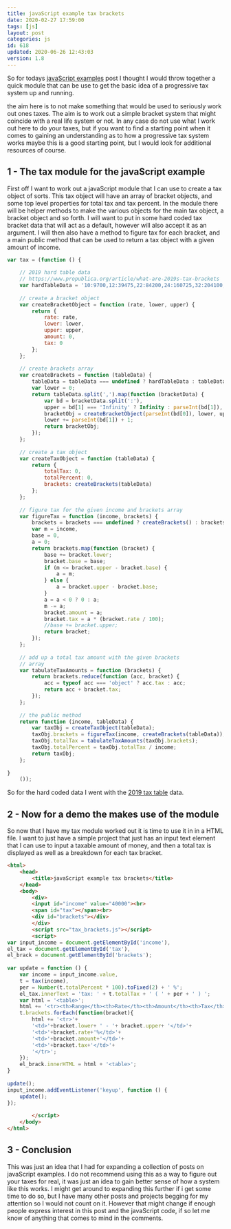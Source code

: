 ```yaml
---
title: javaScript example tax brackets
date: 2020-02-27 17:59:00
tags: [js]
layout: post
categories: js
id: 618
updated: 2020-06-26 12:43:03
version: 1.8
---
```


So for todays [javaScript examples](https://developer.mozilla.org/en-US/docs/Learn/JavaScript/First_steps/What_is_JavaScript) post I thought I would throw together a quick module that can be use to get the basic idea of a progressive tax system up and running. 

the aim here is to not make something that would be used to seriously work out ones taxes. The aim is to work out a simple bracket system that might coincide with a real life system or not. In any case do not use what I work out here to do your taxes, but if you want to find a starting point when it comes to gaining an understanding as to how a progressive tax system works maybe this is a good starting point, but I would look for additional resources of course.

<!-- more -->

## 1 - The tax module for the javaScript example

First off I want to work out a javaScript module that I can use to create a tax object of sorts. This tax object will have an array of bracket objects, and some top level properties for total tax and tax percent. In the module there will be helper methods to make the various objects for the main tax object, a bracket object and so forth. I will want to put in some hard coded tax bracket data that will act as a default, however will also accept it as an argument. I will then also have a method to figure tax for each bracket, and a main public method that can be used to return a tax object with a given amount of income.

```js
var tax = (function () {
 
    // 2019 hard table data
    // https://www.propublica.org/article/what-are-2019s-tax-brackets
    var hardTableData = '10:9700,12:39475,22:84200,24:160725,32:204100,35:510300,37:Infinity';
 
    // create a bracket object
    var createBracketObject = function (rate, lower, upper) {
        return {
            rate: rate,
            lower: lower,
            upper: upper,
            amount: 0,
            tax: 0
        };
    };
 
    // create brackets array
    var createBrackets = function (tableData) {
        tableData = tableData === undefined ? hardTableData : tableData;
        var lower = 0;
        return tableData.split(',').map(function (bracketData) {
            var bd = bracketData.split(':'),
            upper = bd[1] === 'Infinity' ? Infinity : parseInt(bd[1]),
            bracketObj = createBracketObject(parseInt(bd[0]), lower, upper);
            lower += parseInt(bd[1]) + 1;
            return bracketObj;
        });
    };
 
    // create a tax object
    var createTaxObject = function (tableData) {
        return {
            totalTax: 0,
            totalPercent: 0,
            brackets: createBrackets(tableData)
        };
    };
 
    // figure tax for the given income and brackets array
    var figureTax = function (income, brackets) {
        brackets = brackets === undefined ? createBrackets() : brackets;
        var m = income,
        base = 0,
        a = 0;
        return brackets.map(function (bracket) {
            base += bracket.lower;
            bracket.base = base;
            if (m <= bracket.upper - bracket.base) {
                a = m;
            } else {
                a = bracket.upper - bracket.base;
            }
            a = a < 0 ? 0 : a;
            m -= a;
            bracket.amount = a;
            bracket.tax = a * (bracket.rate / 100);
            //base += bracket.upper;
            return bracket;
        });
    };
 
    // add up a total tax amount with the given brackets
    // array
    var tabulateTaxAmounts = function (brackets) {
        return brackets.reduce(function (acc, bracket) {
            acc = typeof acc === 'object' ? acc.tax : acc;
            return acc + bracket.tax;
        });
    };
 
    // the public method
    return function (income, tableData) {
        var taxObj = createTaxObject(tableData);
        taxObj.brackets = figureTax(income, createBrackets(tableData));
        taxObj.totalTax = tabulateTaxAmounts(taxObj.brackets);
        taxObj.totalPercent = taxObj.totalTax / income;
        return taxObj;
    };
 
}
    ());
```

So for the hard coded data I went with the [2019 tax table](https://www.propublica.org/article/what-are-2019s-tax-brackets) data.

## 2 - Now for a demo the makes use of the module

So now that I have my tax module worked out it is time to use it in in a HTML file. I want to just have a simple project that just has an input text element that I can use to input a taxable amount of money, and then a total tax is displayed as well as a breakdown for each tax bracket.

```html
<html>
    <head>
        <title>javaScript example tax brackets</title>
    </head>
    <body>
        <div>
        <input id="income" value="40000"><br>
        <span id="tax"></span><br>
        <div id="brackets"></div>
        </div>
        <script src="tax_brackets.js"></script>
        <script>
var input_income = document.getElementById('income'),
el_tax = document.getElementById('tax'),
el_brack = document.getElementById('brackets');
 
var update = function () {
    var income = input_income.value,
    t = tax(income),
    per = Number(t.totalPercent * 100).toFixed(2) + ' %';
    el_tax.innerText = 'tax: ' + t.totalTax + ' ( ' + per + ' ) ';
    var html = '<table>';
    html += '<tr><th>Range</th><th>Rate</th><th>Amount</th><th>Tax</th></tr>';
    t.brackets.forEach(function(bracket){
        html += '<tr>'+
        '<td>'+bracket.lower+ ' - '+ bracket.upper+ '</td>'+
        '<td>'+bracket.rate+'%</td>'+
        '<td>'+bracket.amount+'</td>'+
        '<td>'+bracket.tax+'</td>'+
        '</tr>';
    });
    el_brack.innerHTML = html + '<table>';
}
 
update();
input_income.addEventListener('keyup', function () {
    update();
});
 
        </script>
    </body>
</html>
```

## 3 - Conclusion

This was just an idea that I had for expanding a collection of posts on javaScript examples. I do not recommend using this as a way to figure out your taxes for real, it was just an idea to gain better sense of how a system like this works. I might get around to expanding this further if i get some time to do so, but I have many other posts and projects begging for my attention so I would not count on it. However that might change if enough people express interest in this post and the javaScript code, if so let me know of anything that comes to mind in the comments.